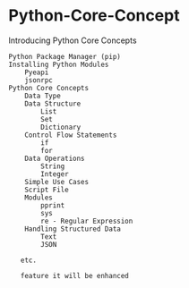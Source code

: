 # Python-Core-Concept
Introducing Python Core Concepts

    Python Package Manager (pip)
    Installing Python Modules
        Pyeapi
        jsonrpc
    Python Core Concepts
        Data Type
        Data Structure
            List
            Set
            Dictionary
        Control Flow Statements
            if
            for
        Data Operations
            String
            Integer
        Simple Use Cases
        Script File
        Modules
            pprint
            sys
            re - Regular Expression
        Handling Structured Data
            Text
            JSON
            
       etc.
       
       feature it will be enhanced
